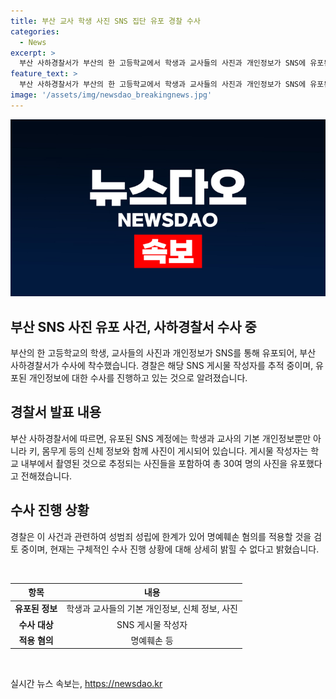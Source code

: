 ```yaml
---
title: 부산 교사 학생 사진 SNS 집단 유포 경찰 수사
categories:
  - News
excerpt: >
  부산 사하경찰서가 부산의 한 고등학교에서 학생과 교사들의 사진과 개인정보가 SNS에 유포된 사건에 대해 수사 중이라고 4일 밝혔다. 해당 SNS 계정에는 학생과 교사의 개인정보뿐 아니라 신체 정보와 사진이 게시돼 있으며, 경찰은 작성자를 추적 중이라고 전했다. 이에 대해 성범죄 성립에 한계가 있어 명예훼손 혐의를 검토 중이며, 구체적 내용은 수사가 진행 중이어서 알려줄 수 없다고 밝혔다.
feature_text: >
  부산 사하경찰서가 부산의 한 고등학교에서 학생과 교사들의 사진과 개인정보가 SNS에 유포된 사건에 대해 수사 중이라고 4일 밝혔다. 해당 SNS 계정에는 학생과 교사의 개인정보뿐 아니라 신체 정보와 사진이 게시돼 있으며, 경찰은 작성자를 추적 중이라고 전했다. 이에 대해 성범죄 성립에 한계가 있어 명예훼손 혐의를 검토 중이며, 구체적 내용은 수사가 진행 중이어서 알려줄 수 없다고 밝혔다.
image: '/assets/img/newsdao_breakingnews.jpg'
---
```


<p><img src="/assets/img/newsdao_breakingnews.jpg" alt="pcversion 속보" /></p>

<h2 data-ke-size="size26">부산 SNS 사진 유포 사건, 사하경찰서 수사 중</h2>

<p data-ke-size="size16">부산의 한 고등학교의 학생, 교사들의 사진과 개인정보가 SNS를 통해 유포되어, 부산 사하경찰서가 수사에 착수했습니다. 경찰은 해당 SNS 게시물 작성자를 추적 중이며, 유포된 개인정보에 대한 수사를 진행하고 있는 것으로 알려졌습니다.</p>

<h2 data-ke-size="size24">경찰서 발표 내용</h2>

<p data-ke-size="size16">부산 사하경찰서에 따르면, 유포된 SNS 계정에는 학생과 교사의 기본 개인정보뿐만 아니라 키, 몸무게 등의 신체 정보와 함께 사진이 게시되어 있습니다. 게시물 작성자는 학교 내부에서 촬영된 것으로 추정되는 사진들을 포함하여 총 30여 명의 사진을 유포했다고 전해졌습니다.</p>

<h2 data-ke-size="size24">수사 진행 상황</h2>

<p data-ke-size="size16">경찰은 이 사건과 관련하여 성범죄 성립에 한계가 있어 명예훼손 혐의를 적용할 것을 검토 중이며, 현재는 구체적인 수사 진행 상황에 대해 상세히 밝힐 수 없다고 밝혔습니다.</p>

<p data-ke-size="size16">&nbsp;</p>

<table>
    <thead>
        <tr>
            <th style="text-align: center;">항목</th>
            <th style="text-align: center;">내용</th>
        </tr>
    </thead>
    <tbody>
        <tr>
            <td style="text-align: center; height: 17px;"><b>유포된 정보</b></td>
            <td style="text-align: center; height: 17px;">학생과 교사들의 기본 개인정보, 신체 정보, 사진</td>
        </tr>
        <tr>
            <td style="text-align: center; height: 17px;"><b>수사 대상</b></td>
            <td style="text-align: center; height: 17px;">SNS 게시물 작성자</td>
        </tr>
        <tr>
            <td style="text-align: center; height: 17px;"><b>적용 혐의</b></td>
            <td style="text-align: center; height: 17px;">명예훼손 등</td>
        </tr>
    </tbody>
</table>

<p data-ke-size="size16">&nbsp;</p>
실시간 뉴스 속보는, <a href="https://newsdao.kr" rel="dofollow">https://newsdao.kr</a>


